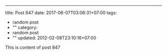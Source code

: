 ---
title: Post 847
date: 2017-06-07T03:06:31+07:00
tags:
  - random post
  - ""
category:
  - random post
  - ""
updated: 2012-02-08T23:10:16+07:00

This is content of post 847